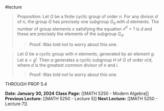 #lecture 

>Proposition: Let $G$ be a finite cyclic group of order $n$. For any divisor $d$ of $n$, the group $G$ has precisely one subgroup $G_d$ with $d$ elements. The number of group elements $x$ satisfying the equation $x^d=1$ is $d$ and these are precisely the elements of the subgroup $G_d$.
>>Proof: Was told not to worry about this one. 

>Let $G$ be a cyclic group with $n$ elements, generated by an element $g$. Let $a=g^i$. Then $a$ generates a cyclic subgroup $H$ of $G$ of order $n/d$, where $d$ is the greatest common divisor of $n$ and $i$. 
>>Proof: Was told not to worry about this one. 

THROUGH PROP 5.4

**Date: January 30, 2024**
**Class Page:** [[MATH 5250 - Modern Algebra]]
**Previous Lecture:** [[MATH 5250 - Lecture 5]]
**Next Lecture:** [[MATH 5250 - Lecture 7]]